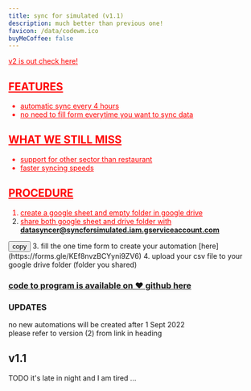 ```yaml
---
title: sync for simulated (v1.1)
description: much better than previous one!
favicon: /data/codewm.ico
buyMeCoffee: false
---
```


<a href="https://syncforsimulated.web.app" style="color: red;">v2 is out check here!</p>
## FEATURES
* automatic sync every 4 hours  
* no need to fill form everytime you want to sync data  

## WHAT WE STILL MISS
* support for other sector than restaurant  
* faster syncing speeds  

## PROCEDURE
1. create a google sheet and empty folder in google drive  
2. share both google sheet and drive folder with **datasyncer@syncforsimulated.iam.gserviceaccount.com**
<button onclick="copyText('datasyncer@syncforsimulated.iam.gserviceaccount.com')">
copy
</button>
    <script>
        function copyText(str) {
            navigator.clipboard.writeText(str);
        }
    </script>
3. fill the one time form to create your automation [here](https://forms.gle/KEf8nvzBCYyni9ZV6)  
4. upload your csv file to your google drive folder (folder you shared)  


### [code to program is available on ❤️ github here](https://github.com/JymPatel/syncforsimulated)  

### UPDATES
no new automations will be created after 1 Sept 2022  
please refer to version (2) from link in heading  
## v1.1
TODO it's late in night and I am tired ...